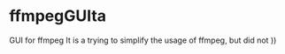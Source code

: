 ffmpegGUIta
===========

GUI for ffmpeg
It is a trying to simplify the usage of ffmpeg, but did not ))
